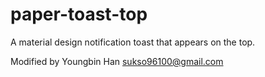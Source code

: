 paper-toast-top
============

A material design notification toast that appears on the top.

Modified by Youngbin Han <sukso96100@gmail.com>
